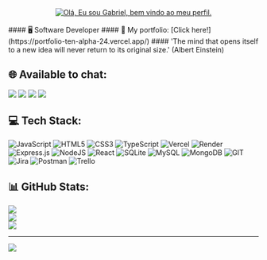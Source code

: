 <div align="center">
<a href="https://git.io/typing-svg">
    <img src="https://readme-typing-svg.herokuapp.com?font=Comic&size=25&color=green&center=true&vCenter=true&width=700&lines=Hello!+I+am+Gabriel+👋+Welcome+to+my+Profile+💻;" alt="Olá, Eu sou Gabriel, bem vindo ao meu perfil.">
</a>
</div><br>

<div color="white">
#### 🖥️ Software Developer
#### 📃 My portfolio: [Click here!](https://portfolio-ten-alpha-24.vercel.app/)
#### 'The mind that opens itself to a new idea will never return to its original size.' (Albert Einstein)        
</div>


## 🌐 Available to chat:
<a href="https://www.instagram.com/gabrielmacieldev/" target="_blank"><img src="https://img.shields.io/badge/Instagram-E4405F.svg?style=for-the-badge&logo=Instagram&logoColor=white"></a>
<a href="https://www.linkedin.com/in/gabrielmacieldev/" target="_blank"><img src="https://img.shields.io/badge/LinkedIn-0077B5?style=for-the-badge&logo=linkedin&logoColor=white"></a>
<a href="mailto:gabrielmacieldev@gmail.com"><img src="https://img.shields.io/badge/Gmail-D14836?style=for-the-badge&logo=gmail&logoColor=white" target="_blank"></a>
<a href="https://wa.me/+5521920152624"><img src="https://img.shields.io/badge/WhatsApp-25D366?style=for-the-badge&logo=whatsapp&logoColor=white" target="_black"/></a>

## 💻 Tech Stack:
![JavaScript](https://img.shields.io/badge/javascript-%23323330.svg?style=for-the-badge&logo=javascript&logoColor=%23F7DF1E) ![HTML5](https://img.shields.io/badge/html5-%23E34F26.svg?style=for-the-badge&logo=html5&logoColor=white) ![CSS3](https://img.shields.io/badge/css3-%231572B6.svg?style=for-the-badge&logo=css3&logoColor=white) ![TypeScript](https://img.shields.io/badge/typescript-%23007ACC.svg?style=for-the-badge&logo=typescript&logoColor=white) ![Vercel](https://img.shields.io/badge/vercel-%23000000.svg?style=for-the-badge&logo=vercel&logoColor=white) ![Render](https://img.shields.io/badge/Render-%46E3B7.svg?style=for-the-badge&logo=render&logoColor=white) ![Express.js](https://img.shields.io/badge/express.js-%23404d59.svg?style=for-the-badge&logo=express&logoColor=%2361DAFB) ![NodeJS](https://img.shields.io/badge/node.js-6DA55F?style=for-the-badge&logo=node.js&logoColor=white) ![React](https://img.shields.io/badge/react-%2320232a.svg?style=for-the-badge&logo=react&logoColor=%2361DAFB) ![SQLite](https://img.shields.io/badge/sqlite-%2307405e.svg?style=for-the-badge&logo=sqlite&logoColor=white) ![MySQL](https://img.shields.io/badge/mysql-%2300000f.svg?style=for-the-badge&logo=mysql&logoColor=white) ![MongoDB](https://img.shields.io/badge/MongoDB-%234ea94b.svg?style=for-the-badge&logo=mongodb&logoColor=white) ![GIT](https://img.shields.io/badge/Git-fc6d26?style=for-the-badge&logo=git&logoColor=white) ![Jira](https://img.shields.io/badge/jira-%230A0FFF.svg?style=for-the-badge&logo=jira&logoColor=white) ![Postman](https://img.shields.io/badge/Postman-FF6C37?style=for-the-badge&logo=postman&logoColor=white) ![Trello](https://img.shields.io/badge/Trello-%23026AA7.svg?style=for-the-badge&logo=Trello&logoColor=white)
## 📊 GitHub Stats:
![](https://github-readme-stats.vercel.app/api?username=gabrielmacieldev&theme=slateorange&hide_border=false&include_all_commits=true&count_private=false)<br/>
![](https://github-readme-streak-stats.herokuapp.com/?user=gabrielmacieldev&theme=slateorange&hide_border=false)<br/>
![](https://github-readme-stats.vercel.app/api/top-langs/?username=gabrielmacieldev&theme=slateorange&hide_border=false&include_all_commits=true&count_private=false&layout=compact)

---
[![](https://visitcount.itsvg.in/api?id=gabrielmacieldev&icon=4&color=3)](https://visitcount.itsvg.in)

<!-- Proudly created with GPRM ( https://gprm.itsvg.in ) -->
